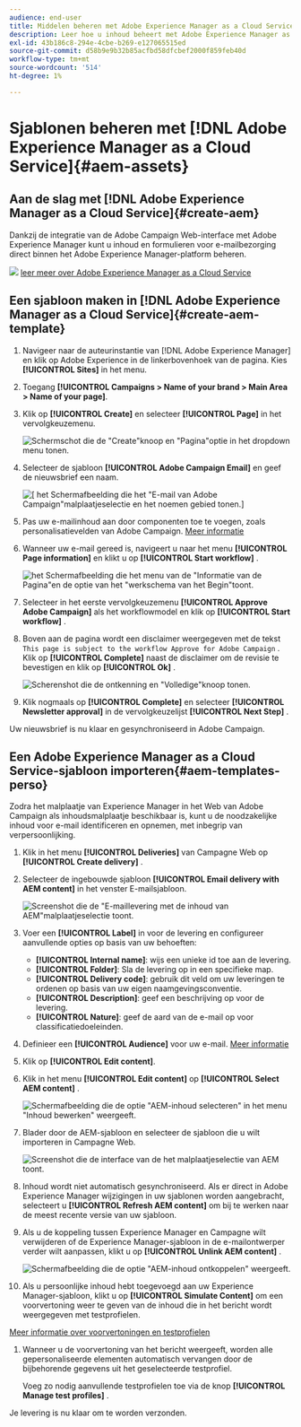 ```yaml
---
audience: end-user
title: Middelen beheren met Adobe Experience Manager as a Cloud Service
description: Leer hoe u inhoud beheert met Adobe Experience Manager as a Cloud Service
exl-id: 43b186c8-294e-4cbe-b269-e127065515ed
source-git-commit: d58b9e9b32b85acfbd58dfcbef2000f859feb40d
workflow-type: tm+mt
source-wordcount: '514'
ht-degree: 1%

---
```


# Sjablonen beheren met [!DNL Adobe Experience Manager as a Cloud Service]{#aem-assets}

## Aan de slag met [!DNL Adobe Experience Manager as a Cloud Service]{#create-aem}

Dankzij de integratie van de Adobe Campaign Web-interface met Adobe Experience Manager kunt u inhoud en formulieren voor e-mailbezorging direct binnen het Adobe Experience Manager-platform beheren.

![](assets/do-not-localize/book.png) [ leer meer over Adobe Experience Manager as a Cloud Service ](https://experienceleague.adobe.com/docs/experience-manager-cloud-service/content/sites/authoring/getting-started/quick-start.html?lang=nl-NL)

## Een sjabloon maken in [!DNL Adobe Experience Manager as a Cloud Service]{#create-aem-template}

1. Navigeer naar de auteurinstantie van [!DNL Adobe Experience Manager] en klik op Adobe Experience in de linkerbovenhoek van de pagina. Kies **[!UICONTROL Sites]** in het menu.

1. Toegang **[!UICONTROL Campaigns > Name of your brand > Main Area > Name of your page]**.

1. Klik op **[!UICONTROL Create]** en selecteer **[!UICONTROL Page]** in het vervolgkeuzemenu.

   ![ Schermschot die de &quot;Create&quot;knoop en &quot;Pagina&quot;optie in het dropdown menu tonen.](assets/aem_1.png)

1. Selecteer de sjabloon **[!UICONTROL Adobe Campaign Email]** en geef de nieuwsbrief een naam.

   ![[ het Schermafbeelding die het &quot;E-mail van Adobe Campaign&quot;malplaatjeselectie en het noemen gebied tonen.]](assets/aem_2.png)

1. Pas uw e-mailinhoud aan door componenten toe te voegen, zoals personalisatievelden van Adobe Campaign. [Meer informatie](https://experienceleague.adobe.com/docs/experience-manager-65/content/sites/authoring/aem-adobe-campaign/campaign.html?lang=nl-NL#editing-email-content)

1. Wanneer uw e-mail gereed is, navigeert u naar het menu **[!UICONTROL Page information]** en klikt u op **[!UICONTROL Start workflow]** .

   ![ het Schermafbeelding die het menu van de &quot;Informatie van de Pagina&quot;en de optie van het &quot;werkschema van het Begin&quot;toont.](assets/aem_3.png)

1. Selecteer in het eerste vervolgkeuzemenu **[!UICONTROL Approve Adobe Campaign]** als het workflowmodel en klik op **[!UICONTROL Start workflow]** .

1. Boven aan de pagina wordt een disclaimer weergegeven met de tekst `This page is subject to the workflow Approve for Adobe Campaign` . Klik op **[!UICONTROL Complete]** naast de disclaimer om de revisie te bevestigen en klik op **[!UICONTROL Ok]** .

   ![ Scherenshot die de ontkenning en &quot;Volledige&quot;knoop tonen.](assets/aem_4.png)

1. Klik nogmaals op **[!UICONTROL Complete]** en selecteer **[!UICONTROL Newsletter approval]** in de vervolgkeuzelijst **[!UICONTROL Next Step]** .

Uw nieuwsbrief is nu klaar en gesynchroniseerd in Adobe Campaign.

## Een Adobe Experience Manager as a Cloud Service-sjabloon importeren{#aem-templates-perso}

Zodra het malplaatje van Experience Manager in het Web van Adobe Campaign als inhoudsmalplaatje beschikbaar is, kunt u de noodzakelijke inhoud voor e-mail identificeren en opnemen, met inbegrip van verpersoonlijking.

1. Klik in het menu **[!UICONTROL Deliveries]** van Campagne Web op **[!UICONTROL Create delivery]** .

1. Selecteer de ingebouwde sjabloon **[!UICONTROL Email delivery with AEM content]** in het venster E-mailsjabloon.

   ![ Screenshot die de &quot;E-maillevering met de inhoud van AEM&quot;malplaatjeselectie toont.](assets/aem_5.png)

1. Voer een **[!UICONTROL Label]** in voor de levering en configureer aanvullende opties op basis van uw behoeften:

   * **[!UICONTROL Internal name]**: wijs een unieke id toe aan de levering.
   * **[!UICONTROL Folder]**: Sla de levering op in een specifieke map.
   * **[!UICONTROL Delivery code]**: gebruik dit veld om uw leveringen te ordenen op basis van uw eigen naamgevingsconventie.
   * **[!UICONTROL Description]**: geef een beschrijving op voor de levering.
   * **[!UICONTROL Nature]**: geef de aard van de e-mail op voor classificatiedoeleinden.

1. Definieer een **[!UICONTROL Audience]** voor uw e-mail. [Meer informatie](../email/create-email.md#define-audience)

1. Klik op **[!UICONTROL Edit content]**.

1. Klik in het menu **[!UICONTROL Edit content]** op **[!UICONTROL Select AEM content]** .

   ![ Schermafbeelding die de optie &quot;AEM-inhoud selecteren&quot; in het menu &quot;Inhoud bewerken&quot; weergeeft.](assets/aem_6.png)

1. Blader door de AEM-sjabloon en selecteer de sjabloon die u wilt importeren in Campagne Web.

   ![ Screenshot die de interface van de het malplaatjeselectie van AEM toont.](assets/aem_8.png)

1. Inhoud wordt niet automatisch gesynchroniseerd. Als er direct in Adobe Experience Manager wijzigingen in uw sjablonen worden aangebracht, selecteert u **[!UICONTROL Refresh AEM content]** om bij te werken naar de meest recente versie van uw sjabloon.

1. Als u de koppeling tussen Experience Manager en Campagne wilt verwijderen of de Experience Manager-sjabloon in de e-mailontwerper verder wilt aanpassen, klikt u op **[!UICONTROL Unlink AEM content]** .

   ![ Schermafbeelding die de optie &quot;AEM-inhoud ontkoppelen&quot; weergeeft.](assets/aem_9.png)

1. Als u persoonlijke inhoud hebt toegevoegd aan uw Experience Manager-sjabloon, klikt u op **[!UICONTROL Simulate Content]** om een voorvertoning weer te geven van de inhoud die in het bericht wordt weergegeven met testprofielen.

[Meer informatie over voorvertoningen en testprofielen](../preview-test/preview-content.md)

1. Wanneer u de voorvertoning van het bericht weergeeft, worden alle gepersonaliseerde elementen automatisch vervangen door de bijbehorende gegevens uit het geselecteerde testprofiel.

   Voeg zo nodig aanvullende testprofielen toe via de knop **[!UICONTROL Manage test profiles]** .

Je levering is nu klaar om te worden verzonden.